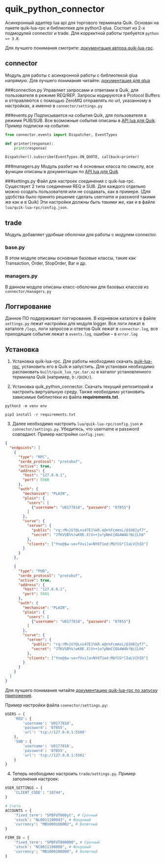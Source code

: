 # quik_python_connector

Асинхронный адаптер lua api для торгового терминала Quik. Основан на пакете quik-lua-rpc и библиотеке для python3 qlua. 
Состоит из 2-х подмодулей connector и trade. Для корректной работы требуется `python => 3.8`.
 
Для лучшего понимания смотрите: [документация автора quik-lua-rpc](https://github.com/Enfernuz/quik-lua-rpc#quik-lua-rpc).


## connector
Модуль для работы с асинхронной работы с библиотекой qlua напрямую. Для лучшего понимания читайте: [документация для qlua](https://gitlab.com/abrosimov.a.a/qlua/-/wikis/home)

###connection.py
Управляет запросами и ответами в Quik, для пользователя в режиме REQ/REP. Запросы кодируются в Protocol Buffers и отправляются с помощью ZeroMQ 
отправлять по url, указанному в настройках, а именно в `connector/settings.py`

###events.py
Подписывается на события Quik, для пользователя в режиме PUB/SUB. Все возможные события описаны в [API lua для Quik](http://luaq.ru/).
Пример подписки на события:

```python
from connector.events import Dispatcher, EventTypes

def printer(response):
    print(response)

Dispatcher().subscribe(EventTypes.ON_QUOTE, callback=printer)
```

###managers.py
Модуль разбит на 4 основных класса по смыслу, все функции описаны в документации по [API lua для Quik](http://luaq.ru/)

###settings.py
Файл для настроек соединения с quik-lua-rpc. Существует 2 типа соединения REQ и SUB. 
Для каждого отдельно можно создать пользователя или не создавать, как в примере. 
(Для удобства было принято решение сделать username и password такими же как и в Quik) 
Эти настройки *должны быть такими же*, как и в файле `lua/quik-lua-rpc/config.json`.

## trade
Модуль добавляет удобные оболочки для работы с модулем connector. 

### base.py
В этом модуле описаны основные базовые классы, такие как Transaction, Order, StopOrder, Bar и др.

### managers.py
В данном модуле описаны класс-оболочки для базовых классов из `connector/managers.py`

## Логгирование
Данное ПО поддерживает логгирование. В корневом каталоге в файле `settings.py` лежат 
настройки для модуля logger. Все логи лежат в каталоге `/logs`, логи запросов и ответов Quik лежат в `connector.log`, 
все приходящие события лежат в `events.log`, ошибки – в `error.log`


## Установка
1. Установка quik-lua-rpc. Для работы необходимо скачать [quik-lua-rpc](https://github.com/BelovN/quik-lua-rpc), установить его в Quik и запустить.
Для установки необходимо распаковать `built/quik_lua_rpc.tar.xz` в каталог установленного терминала Quik (например, `D:/QUIK/`).


2. Установка quik_python_connector. Скачать текущий репозиторий и настроить виртуальную среду.
Также необходимо установить зависимые библиотеки из файла **requirements.txt**. 

```
python3 -m venv env

pip3 install -r requirements.txt
```

3. Далее необходимо настроить `lua/quik-lua-rpc/config.json` и `connector/settings.py`. 
   Убедитесь, что username и password совпадают. Пример настройки `config.json`:
   
```json
{
  "endpoints": [
    {
      "type": "RPC",
      "serde_protocol": "protobuf",
      "active": true,
      "address": {
        "host": "127.0.0.1",
        "port": 5560
      },
      "auth": {
        "mechanism": "PLAIN",
        "plain": {
          "users": [
            {"username": "U0177818", "password": "07855"}
          ]
        },
        "curve": {
          "server": {
            "public": "rq:rM>}U?@Lns47E1%kR.o@n%FcmmsL/@{H8]yf7",
            "secret": "JTKVSB%%)wK0E.X)V>+}o?pNmC{O&4W4b!Ni{Lh6"
          },
          "clients": ["Yne@$w-vo<fVvi]a<NY6T1ed:M$fCG*[IaLV{hID"]
        }
      }
    },

    {
      "type": "PUB",
      "serde_protocol": "protobuf",
      "active": true,
      "address": {
        "host": "127.0.0.1",
        "port": 5561
      },
      "auth": {
        "mechanism": "PLAIN",
        "plain": {
          "users": [
            {"username": "U0177818", "password": "07855"}
          ]
        },
        "curve": {
          "server": {
            "public": "rq:rM>}U?@Lns47E1%kR.o@n%FcmmsL/@{H8]yf7",
            "secret": "JTKVSB%%)wK0E.X)V>+}o?pNmC{O&4W4b!Ni{Lh6"
          },
          "clients": ["Yne@$w-vo<fVvi]a<NY6T1ed:M$fCG*[IaLV{hID"]
        }
      }
    }
  ]
}

```
Для лучшего понимания читайте [документацию quik-lua-rpc по запуску приложения](https://github.com/Enfernuz/quik-lua-rpc#%D0%B7%D0%B0%D0%BF%D1%83%D1%81%D0%BA-%D0%BF%D1%80%D0%BE%D0%B3%D1%80%D0%B0%D0%BC%D0%BC%D1%8B).

Пример настройки файла `connector/settings.py`:

```python
USERS = {
    'REQ': {
        'username': 'U0177818',
        'password': '07855',
        'url': 'tcp://127.0.0.1:5560'
    },
    'SUB': {
        'username': 'U0177818',
        'password': '07855',
        'url': 'tcp://127.0.0.1:5561'
    }
}
```

4. Теперь необходимо настроить `trade/settings.py`. Пример заполнения настроек:

```python
USER_SETTINGS = {
    'CLIENT_CODE': "10744",
}

# Cчета
ACCOUNTS = {
    'fixed_term': "SPBFUT000yt", # Срочный 
    'stock': "NL0011100043", # Фондовый
    'currency': "MB1000100002", # Валютный
}

FIRM_ID = {
    'fixed_term': "SPBFUT000000", # Срочный
    'stock': "NC0011100000", # Фондовый
    'currency': "MB1000100000", # Валютный
}
```
